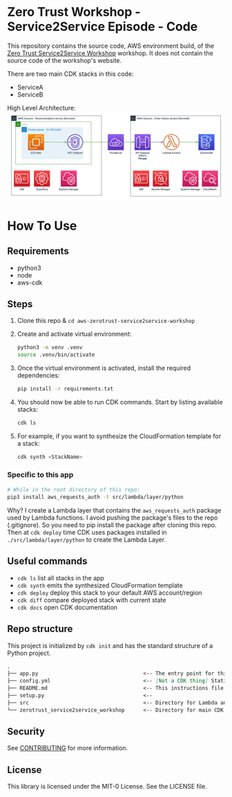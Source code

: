 # Zero Trust Workshop - Service2Service Episode - Code
This repository contains the source code, AWS environment build, of the [Zero Trust Service2Service Workshop](https://zerotrust-service2service.workshop.aws/) workshop. It does not contain the source code of the workshop's website.

<!-- TODO: describe what this creates  -->
There are two main CDK stacks in this code:
- ServiceA
- ServiceB

<!-- TODO update diagrams -->
High Level Architecture:  
<img src="arch.png" width="600">


# How To Use 

## Requirements
-  python3
- node
- aws-cdk

## Steps
1. Clone this repo & `cd aws-zerotrust-service2service-workshop`

1. Create and activate virtual environment:
    ```bash
    python3 -m venv .venv
    source .venv/bin/activate
    ```

1. Once the virtual environment is activated, install the required dependencies:

    ```bash
    pip install -r requirements.txt
    ```

1. You should now be able to run CDK commands. Start by listing available stacks:
    ```bash
    cdk ls
    ```

1. For example, if you want to synthesize the CloudFormation template for a stack:
    ```bash
    cdk synth <StackName>
    ```

### Specific to this app
```bash
# While in the root directory of this repo:
pip3 install aws_requests_auth -t src/lambda/layer/python
```
Why? I create a Lambda layer that contains the `aws_requests_auth` package used by Lambda functions. I avoid pushing the package's files to the repo (.gitignore). So you need to pip install the package after cloning this repo. Then at `cdk deploy` time CDK uses packages installed in `./src/lambda/layer/python` to create the Lambda Layer.

<!-- TODO instruction for:
    lambda from asset vs. bucket
    deploy locally, bootstrap, etc.
-->

## Useful commands

 * `cdk ls`          list all stacks in the app
 * `cdk synth`       emits the synthesized CloudFormation template
 * `cdk deploy`      deploy this stack to your default AWS account/region
 * `cdk diff`        compare deployed stack with current state
 * `cdk docs`        open CDK documentation


 ## Repo structure
This project is initialized by `cdk init` and has the standard structure of a Python project.

<!-- TODO: complete -->
```markdown
.
├── app.py                                  <-- The entry point for this application.
├── config.yml                              <-- [Not a CDK thing] Static variables used in this app.
├── README.md                               <-- This instructions file
├── setup.py                                <-- 
├── src                                     <-- Directory for Lambda and EC2 source codes
└── zerotrust_service2service_workshop      <-- Directory for main CDK stacks

```

## Security

See [CONTRIBUTING](CONTRIBUTING.md#security-issue-notifications) for more information.

## License

This library is licensed under the MIT-0 License. See the LICENSE file.
